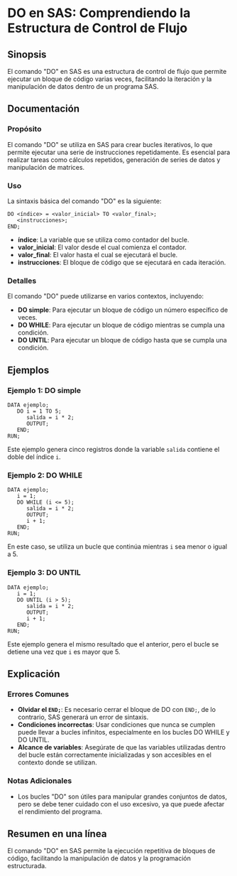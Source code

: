 <!--
Meta Description: # DO en SAS: Comprendiendo la Estructura de Control de Flujo ## Sinopsis El comando "DO" en SAS es una estructura de control de flujo que permite ejec...
Meta Keywords: que, sas, ejemplo, una, bloque
-->

# DO en SAS: Comprendiendo la Estructura de Control de Flujo

## Sinopsis
El comando "DO" en SAS es una estructura de control de flujo que permite ejecutar un bloque de código varias veces, facilitando la iteración y la manipulación de datos dentro de un programa SAS.

## Documentación
### Propósito
El comando "DO" se utiliza en SAS para crear bucles iterativos, lo que permite ejecutar una serie de instrucciones repetidamente. Es esencial para realizar tareas como cálculos repetidos, generación de series de datos y manipulación de matrices.

### Uso
La sintaxis básica del comando "DO" es la siguiente:

```sas
DO <índice> = <valor_inicial> TO <valor_final>;
   <instrucciones>;
END;
```

- **índice**: La variable que se utiliza como contador del bucle.
- **valor_inicial**: El valor desde el cual comienza el contador.
- **valor_final**: El valor hasta el cual se ejecutará el bucle.
- **instrucciones**: El bloque de código que se ejecutará en cada iteración.

### Detalles
El comando "DO" puede utilizarse en varios contextos, incluyendo:
- **DO simple**: Para ejecutar un bloque de código un número específico de veces.
- **DO WHILE**: Para ejecutar un bloque de código mientras se cumpla una condición.
- **DO UNTIL**: Para ejecutar un bloque de código hasta que se cumpla una condición.

## Ejemplos
### Ejemplo 1: DO simple
```sas
DATA ejemplo;
   DO i = 1 TO 5;
      salida = i * 2;
      OUTPUT;
   END;
RUN;
```
Este ejemplo genera cinco registros donde la variable `salida` contiene el doble del índice `i`.

### Ejemplo 2: DO WHILE
```sas
DATA ejemplo;
   i = 1;
   DO WHILE (i <= 5);
      salida = i * 2;
      OUTPUT;
      i + 1;
   END;
RUN;
```
En este caso, se utiliza un bucle que continúa mientras `i` sea menor o igual a 5.

### Ejemplo 3: DO UNTIL
```sas
DATA ejemplo;
   i = 1;
   DO UNTIL (i > 5);
      salida = i * 2;
      OUTPUT;
      i + 1;
   END;
RUN;
```
Este ejemplo genera el mismo resultado que el anterior, pero el bucle se detiene una vez que `i` es mayor que 5.

## Explicación
### Errores Comunes
- **Olvidar el `END;`**: Es necesario cerrar el bloque de DO con `END;`, de lo contrario, SAS generará un error de sintaxis.
- **Condiciones incorrectas**: Usar condiciones que nunca se cumplen puede llevar a bucles infinitos, especialmente en los bucles DO WHILE y DO UNTIL.
- **Alcance de variables**: Asegúrate de que las variables utilizadas dentro del bucle están correctamente inicializadas y son accesibles en el contexto donde se utilizan.

### Notas Adicionales
- Los bucles "DO" son útiles para manipular grandes conjuntos de datos, pero se debe tener cuidado con el uso excesivo, ya que puede afectar el rendimiento del programa.

## Resumen en una línea
El comando "DO" en SAS permite la ejecución repetitiva de bloques de código, facilitando la manipulación de datos y la programación estructurada.